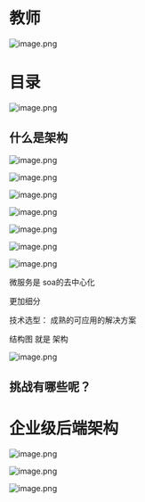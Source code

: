 # 教师

![image.png](./assets/1703687699209-image.png)

# 目录

![image.png](./assets/1703687703935-image.png)

## 什么是架构

![image.png](./assets/1703687812989-image.png)

![image.png](./assets/1703687898080-image.png)

![image.png](./assets/1703687981540-image.png)

![image.png](./assets/1703688063184-image.png)

![image.png](./assets/1703688102365-image.png)

![image.png](./assets/1703688169528-image.png)

![image.png](./assets/1703688419434-image.png)

微服务是 soa的去中心化

更加细分

技术选型： 成熟的可应用的解决方案

结构图 就是 架构

![image.png](./assets/1703774787015-image.png)

## 挑战有哪些呢？

# 企业级后端架构

![image.png](./assets/1703774834702-image.png)

![image.png](./assets/1703774932139-image.png)

![image.png](./assets/1703774927477-image.png)
